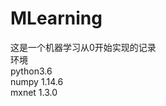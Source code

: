 # MLearning

这是一个机器学习从0开始实现的记录  
环境  
python3.6  
numpy               1.14.6  
mxnet               1.3.0  
